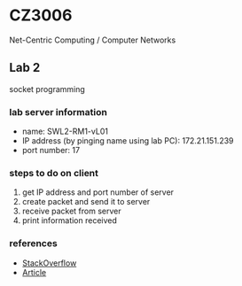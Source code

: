 # CZ3006

Net-Centric Computing / Computer Networks

## Lab 2

socket programming

### lab server information

- name: SWL2-RM1-vL01
- IP address (by pinging name using lab PC): 172.21.151.239
- port number: 17

### steps to do on client

1. get IP address and port number of server
2. create packet and send it to server
3. receive packet from server
4. print information received

### references

- [StackOverflow](https://stackoverflow.com/a/5837783/9171260)
- [Article](https://systembash.com/a-simple-java-udp-server-and-udp-client/)
